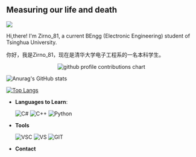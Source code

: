 ## Measuring our life and death

![](https://komarev.com/ghpvc/?username=konpoku)

Hi,there! I'm Zirno_81, a current BEngg (Electronic Engineering) student of Tsinghua University.

你好，我是Zirno_81，现在是清华大学电子工程系的一名本科学生。

<p align="center" >
	<picture>
	  <source media="(prefers-color-scheme: dark)"  srcset="https://raw.githubusercontent.com/konpoku/konpoku/output-3d-contrib/night.svg" />
	  <source media="(prefers-color-scheme: light)" srcset="https://raw.githubusercontent.com/konpoku/konpoku/output-3d-contrib/day.svg" />
	  <img alt="github profile contributions chart"    src="https://raw.githubusercontent.com/konpoku/konpoku/output-3d-contrib/day.svg" />
	</picture>
</p>

![Anurag's GitHub stats](https://github-readme-stats.vercel.app/api?username=konpoku&show_icons=true&theme=radical)

[![Top Langs](https://github-readme-stats.vercel.app/api/top-langs/?username=konpoku&layout=compact)](https://github.com/anuraghazra/github-readme-stats)

- **Languages to Learn**:
    
    ![C#](https://camo.githubusercontent.com/04973c24b5ea105264e308486736867d1894f5cf49acba7a3d38d1a5cc0ef80c/68747470733a2f2f696d672e736869656c64732e696f2f62616467652f432532332d3233393132303f7374796c653d666f722d7468652d6261646765266c6f676f3d637368617270266c6f676f436f6c6f723d7768697465)
    ![C++](https://img.shields.io/badge/C++%20-%2300599C.svg?style=for-the-badge&logo=c%2B%2B&logoColor=white)
    ![Python](https://img.shields.io/badge/Python%20-%2314354C.svg?style=for-the-badge&logo=python&logoColor=white)

- **Tools**

    ![VSC](https://img.shields.io/badge/VSCode-0078D4?style=for-the-badge&logo=visual%20studio%20code&logoColor=white)
    ![VS](https://camo.githubusercontent.com/87e6a3ddf384d02fbc0fba1fde6d435f1cc39521b7f1133922f254fe5078fca3/68747470733a2f2f696d672e736869656c64732e696f2f62616467652f56697375616c25323053747564696f2d3543324439313f7374796c653d666f722d7468652d6261646765266c6f676f3d76697375616c25323073747564696f266c6f676f436f6c6f723d7768697465)
    ![GIT](https://img.shields.io/badge/git%20-%23F05033.svg?&style=for-the-badge&logo=git&logoColor=white)

- **Contact**
